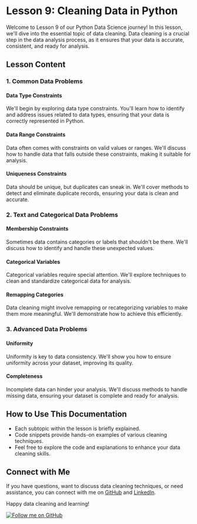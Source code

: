 # Lesson 9: Cleaning Data in Python

Welcome to Lesson 9 of our Python Data Science journey! In this lesson, we'll dive into the essential topic of data cleaning. Data cleaning is a crucial step in the data analysis process, as it ensures that your data is accurate, consistent, and ready for analysis.

## Lesson Content

### 1. Common Data Problems

#### Data Type Constraints
We'll begin by exploring data type constraints. You'll learn how to identify and address issues related to data types, ensuring that your data is correctly represented in Python.

#### Data Range Constraints
Data often comes with constraints on valid values or ranges. We'll discuss how to handle data that falls outside these constraints, making it suitable for analysis.

#### Uniqueness Constraints
Data should be unique, but duplicates can sneak in. We'll cover methods to detect and eliminate duplicate records, ensuring your data is clean and accurate.

### 2. Text and Categorical Data Problems

#### Membership Constraints
Sometimes data contains categories or labels that shouldn't be there. We'll discuss how to identify and handle these unexpected values.

#### Categorical Variables
Categorical variables require special attention. We'll explore techniques to clean and standardize categorical data for analysis.

#### Remapping Categories
Data cleaning might involve remapping or recategorizing variables to make them more meaningful. We'll demonstrate how to achieve this efficiently.

### 3. Advanced Data Problems

#### Uniformity
Uniformity is key to data consistency. We'll show you how to ensure uniformity across your dataset, improving its quality.

#### Completeness
Incomplete data can hinder your analysis. We'll discuss methods to handle missing data, ensuring your dataset is complete and ready for analysis.

## How to Use This Documentation

- Each subtopic within the lesson is briefly explained.
- Code snippets provide hands-on examples of various cleaning techniques.
- Feel free to explore the code and explanations to enhance your data cleaning skills.

## Connect with Me

If you have questions, want to discuss data cleaning techniques, or need assistance, you can connect with me on [GitHub](https://github.com/Adham-XIII) and [LinkedIn](https://www.linkedin.com/in/adham-nasser-4564a4241/).

Happy data cleaning and learning!

[![Follow me on GitHub](https://img.shields.io/github/followers/Adham-XIII?label=Follow&style=social)](https://github.com/Adham-XIII)
